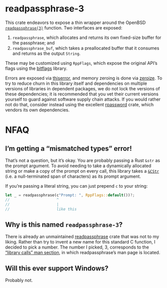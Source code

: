 # readpassphrase-3

This crate endeavors to expose a thin wrapper around the OpenBSD [`readpassphrase(3)`][0] function. Two interfaces are exposed:
1. `readpassphrase`, which allocates and returns its own fixed-size buffer for the passphrase; and
2. `readpassphrase_buf`, which takes a preallocated buffer that it consumes and returns as the output `String`.

These may be customized using `RppFlags`, which expose the original API’s flags using the [bitflags][1] library.

Errors are exposed via [thiserror][2], and memory zeroing is done via [zeroize][3].
To try to reduce churn in this library itself and dependencies on multiple versions of libraries in dependent packages,
we do not lock the versions of these dependencies; it is recommended that you vet their current versions yourself
to guard against software supply chain attacks. If you would rather not do that, consider instead using the
excellent [rpassword][4] crate, which vendors its own dependencies.

# NFAQ

## I’m getting a “mismatched types” error!

That’s not a question, but it’s okay.
You are probably passing a Rust `&str` as the prompt argument.
To avoid needing to take a dynamically allocated string or make a copy of the prompt on every call,
this library takes a [`&CStr`][5] (i.e. a null-terminated span of characters) as its prompt argument.

If you’re passing a literal string, you can just prepend `c` to your string:

```rust
let _ = readpassphrase(c"Prompt: ", RppFlags::default())?;
//                     ^
//                     |
//                     like this
```

## Why is this named `readpassphrase-3`?

There is already an unmaintained [readpassphrase][6] crate that was not to my liking.
Rather than try to invent a new name for this standard C function, I decided to pick a number.
The number I picked, 3, corresponds to the [“library calls” man section][7], in which readpassphrase’s man page is located.

## Will this ever support Windows?

Probably not.

[0]: https://man.openbsd.org/readpassphrase
[1]: https://crates.io/crates/bitflags
[2]: https://docs.rs/thiserror/latest/thiserror/
[3]: https://crates.io/crates/zeroize
[4]: https://crates.io/crates/rpassword
[5]: https://doc.rust-lang.org/std/ffi/struct.CStr.html
[6]: https://crates.io/crates/readpassphrase
[7]: https://man7.org/linux/man-pages/man7/man-pages.7.html
